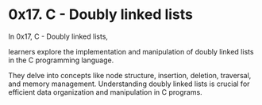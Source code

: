 # 0x17. C - Doubly linked lists

In 0x17, C - Doubly linked lists, 

learners explore the implementation and manipulation of doubly linked lists in the C programming language. 

They delve into concepts like node structure, insertion, deletion, traversal, and memory management. 
Understanding doubly linked lists is crucial for efficient data organization and manipulation in C programs.
